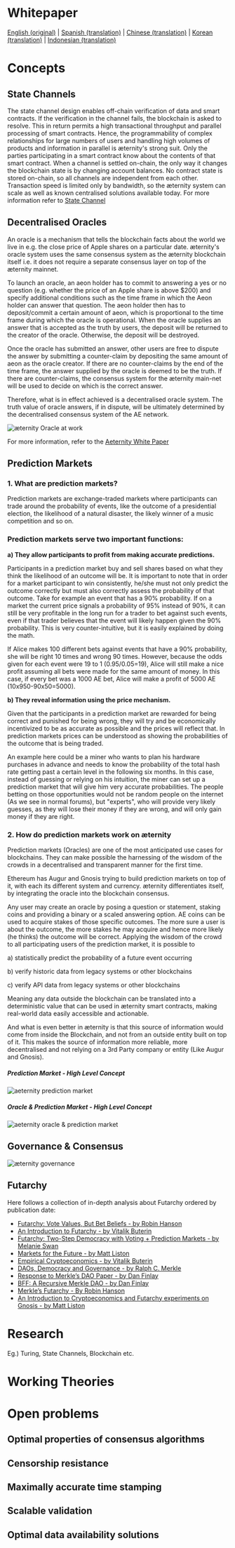 # Whitepaper

[English (original)](http://blockchain.aeternity.com/%C3%A6ternity-blockchain-whitepaper.pdf) | [Spanish (translation)](http://blockchain.aeternity.com/Aeternity-blockchain-espaniol.pdf) | [Chinese (translation)](http://blockchain.aeternity.com/Aeternity%E5%8C%BA%E5%9D%97%E9%93%BE%E7%99%BD%E7%9A%AE%E4%B9%A6.pdf) | [Korean (translation)](Whitepaper_korean-%28%ED%95%9C%EA%B5%AD%EC%96%B4%29) | [Indonesian (translation)](Whitepaper_Indonesia)

# Concepts
## State Channels
The state channel design enables off-chain verification of data and smart contracts. If the verification in the channel fails, the blockchain is asked to resolve. This in return permits a high transactional throughput and parallel processing of smart contracts. Hence, the programmability of complex relationships for large numbers of users and handling high volumes of products and information in parallel is æternity's strong suit.
Only the parties participating in a smart contract know about the contents of that smart contract.
When a channel is settled on-chain, the only way it changes the blockchain state is by changing account balances.
No contract state is stored on-chain, so all channels are independent from each other. Transaction speed is limited only by bandwidth, so the æternity system can scale as well as known centralised solutions available today.
 For more information refer to [State Channel](http://www.jeffcoleman.ca/state-channels/)
## Decentralised Oracles
An oracle is a mechanism that tells the blockchain facts about the world we live in e.g. the close price of Apple shares on a particular date. æternity's oracle system uses the same consensus system as the æternity blockchain itself i.e. it does not require a separate consensus layer on top of the æternity mainnet. 

To launch an oracle, an aeon holder has to commit to answering a yes or no question (e.g. whether the price of an Apple share is above $200) and specify additional conditions such as the time frame in which the Aeon holder can answer that question. The aeon holder then has to deposit/commit a certain amount of aeon, which is proportional to the time frame during which the oracle is operational. When the oracle supplies an answer that is accepted as the truth by users, the deposit will be returned to the creator of the oracle. Otherwise, the deposit will be destroyed.

Once the oracle has submitted an answer, other users are free to dispute the answer by submitting a counter-claim by depositing the same amount of aeon as the oracle creator. If there are no counter-claims by the end of the time frame, the answer supplied by the oracle is deemed to be the truth. If there are counter-claims, the consensus system for the æternity main-net will be used to decide on which is the correct answer.

Therefore, what is in effect achieved is a decentralised oracle system. The truth value of oracle answers, if in dispute, will be ultimately determined by the decentralised consensus system of the AE network.

![æternity Oracle at work](http://i66.tinypic.com/2emjrzm.png)

For more information, refer to the [Aeternity White Paper](https://blockchain.aeternity.com/%C3%A6ternity-blockchain-whitepaper.pdf)

## Prediction Markets
### 1. What are prediction markets?
Prediction markets are exchange-traded markets where participants can trade around the probability of events, like the outcome of a presidential election, the likelihood of a natural disaster, the likely winner of a music competition and so on.



### Prediction markets serve two important functions:

**a) They allow participants to profit from making accurate predictions.**

Participants in a prediction market buy and sell shares based on what they think the likelihood of an outcome will be. 
It is important to note that in order for a market participant to win consistently, he/she must not only predict the outcome correctly but must also correctly assess the probability of that outcome.
Take for example an event that has a 90% probability. If on a market the current price signals a probability of 95% instead of 90%, it can still be very profitable in the long run for a trader to bet against such events, even if that trader believes that the event will likely happen given the 90% probability.
This is very counter-intuitive, but it is easily explained by doing the math.

If Alice makes 100 different bets against events that have a 90% probability, she will be right 10 times and wrong 90 times. However, because the odds given for each event were 19 to 1 (0.95/0.05=19), Alice will still make a nice profit assuming all bets were made for the same amount of money. In this case, if every bet was a 1000 AE bet, Alice will make a profit of  5000 AE (10x950-90x50=5000).

**b) They reveal information using the price mechanism.**
 
Given that the participants in a prediction market are rewarded for being correct and punished for being wrong, they will try and be economically incentivized to be as accurate as possible and the prices will reflect that. In prediction markets prices can be understood as showing the probabilities of the outcome that is being traded.

An example here could be a miner who wants to plan his hardware purchases in advance and needs to know the probability of the total hash rate getting past a certain level in the following six months. In this case, instead of guessing or relying on his intuition, the miner can set up a prediction market that will give him very accurate probabilities. The people betting on those opportunities would not be random people on the internet (As we see in normal forums), but "experts", who will provide very likely guesses, as they will lose their money if they are wrong, and will only gain money if they are right.

### 2. How do prediction markets work on æternity
Prediction markets (Oracles) are one of the most anticipated use cases for blockchains. They can make possible the harnessing of the wisdom of the crowds in a decentralised and transparent manner for the first time.

Ethereum has Augur and Gnosis trying to build prediction markets on top of it, with each its different system and currency.
æternity differentiates itself, by integrating the oracle into the blockchain consensus. 

Any user may create an oracle by posing a question or statement, staking coins and providing a binary or a scaled answering option. 
AE coins can be used to acquire stakes of those specific outcomes. 
The more sure a user is about the outcome, the more stakes he may acquire and hence more likely (he thinks) the outcome will be correct. Applying the wisdom of the crowd to all participating users of the prediction market, it is possible to 

a) statistically predict the probability of a future event occurring  

b) verify historic data from legacy systems or other blockchains

c)  verify API data from legacy systems or other blockchains

Meaning any data outside the blockchain can be translated into a deterministic value that can be used in æternity smart contracts, making real-world data easily accessible and actionable. 

And what is even better in æternity is that this source of information would come from inside the Blockchain, and not from an outside entity built on top of it. This makes the source of information more reliable, more decentralised and not relying on  a 3rd Party company or entity (Like Augur and Gnosis).  

##### Prediction Market - High Level Concept
![aeternity prediction market](http://i66.tinypic.com/2emjrzm.jpg)

##### Oracle & Prediction Market - High Level Concept
![aeternity oracle & prediction market](http://i63.tinypic.com/30c291s.png)

## Governance & Consensus
![æternity governance](http://i67.tinypic.com/axehab.png)
## Futarchy
Here follows a collection of in-depth analysis about Futarchy ordered by publication date:
* [Futarchy: Vote Values, But Bet Beliefs - by Robin Hanson](http://mason.gmu.edu/~rhanson/futarchy.html)
* [An Introduction to Futarchy - by Vitalik Buterin](https://blog.ethereum.org/2014/08/21/introduction-futarchy/)
* [Futarchy: Two-Step Democracy with Voting + Prediction Markets - by Melanie Swan](https://books.google.it/books?id=RHJmBgAAQBAJ&pg=PA51&lpg=PA51&redir_esc=y#v=onepage&q&f=false)
* [Markets for the Future - by Matt Liston](https://medium.com/@ConsenSys/markets-for-the-future-c73fa73fe35d)
* [Empirical Cryptoeconomics - by Vitalik Buterin](https://www.reddit.com/r/ethereum/comments/453sid/empirical_cryptoeconomics/)
* [DAOs, Democracy and Governance - by Ralph C. Merkle](http://merkle.com/papers/DAOdemocracyDraft.pdf)
* [Response to Merkle’s DAO Paper - by Dan Finlay](https://medium.com/@danfinlay/response-to-merkles-dao-paper-61d76d2dd333)
* [BFF: A Recursive Merkle DAO - by Dan Finlay](https://medium.com/@danfinlay/bff-a-recursive-merkle-dao-121327d48493)
* [Merkle’s Futarchy - By Robin Hanson](http://www.overcomingbias.com/2016/07/merkles-futarchy.html)
* [An Introduction to Cryptoeconomics and Futarchy experiments on Gnosis - by Matt Liston](https://medium.com/@consensus/an-introduction-to-cryptoeconomics-and-futarchy-experiments-on-gnosis-df85220f840a)
# Research
Eg.) Turing, State Channels, Blockchain etc.
# Working Theories

# Open problems
## Optimal properties of consensus algorithms
## Censorship resistance
## Maximally accurate time stamping
## Scalable validation
## Optimal data availability solutions
